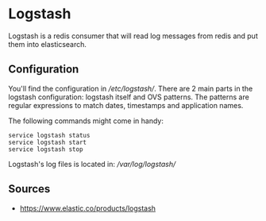 # Logstash

Logstash is a redis consumer that will read log messages from redis and put them into elasticsearch.

## Configuration

You'll find the configuration in _/etc/logstash/_. There are 2 main parts in the logstash configuration: logstash itself and OVS patterns. The patterns are regular expressions to match dates, timestamps and application names.

The following commands might come in handy:

```
service logstash status
service logstash start
service logstash stop
```

Logstash's log files is located in: _/var/log/logstash/_

## Sources

* https://www.elastic.co/products/logstash